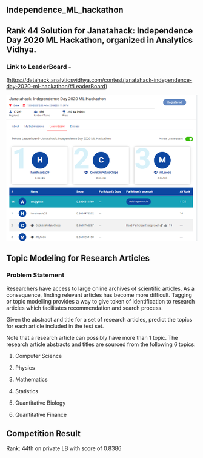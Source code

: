 ## Independence_ML_hackathon

## Rank 44 Solution for Janatahack: Independence Day 2020 ML Hackathon, organized in Analytics Vidhya.

### Link to LeaderBoard - 
(https://datahack.analyticsvidhya.com/contest/janatahack-independence-day-2020-ml-hackathon/#LeaderBoard)

![](https://github.com/anuj-glitch/Independence_AV_hackathon/blob/master/ML%202020%20rank%2044.png)

## Topic Modeling for Research Articles

### Problem Statement
Researchers have access to large online archives of scientific articles. As a consequence, finding relevant articles has become more difficult. Tagging or topic modelling provides a way to give token of identification to research articles which facilitates recommendation and search process.

Given the abstract and title for a set of research articles, predict the topics for each article included in the test set. 

Note that a research article can possibly have more than 1 topic. The research article abstracts and titles are sourced from the following 6 topics: 

1. Computer Science

2. Physics

3. Mathematics

4. Statistics

5. Quantitative Biology

6. Quantitative Finance


## Competition Result
Rank: 44th on private LB with score of 0.8386
